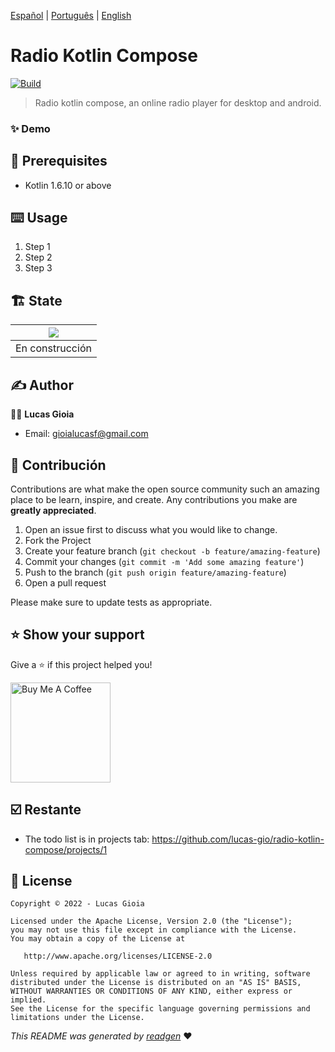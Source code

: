 <p>
  <a href="">Español</a> |
  <a href="">Português</a> |
  <a href="#">English</a> 
</p>
 

# Radio Kotlin Compose

[![Build](https://github.com/lucas-gio/radio-kotlin-compose/actions/workflows/build.yml/badge.svg)](https://github.com/lucas-gio/radio-kotlin-compose/actions/workflows/build.yml)


> Radio kotlin compose, an online radio player for desktop and android.

### ✨ Demo

## 🦿 Prerequisites

- Kotlin 1.6.10 or above

## ⌨️ Usage

1. Step 1
1. Step 2
1. Step 3


## 🏗 State

|![](https://media.giphy.com/media/jkSvCVEXWlOla/giphy.gif) |
|:--:|
| En construcción |

## ✍️ Author

🧑🏻 **Lucas Gioia**

* Email: gioialucasf@gmail.com

## 🤝 Contribución

Contributions are what make the open source community such an amazing place to be learn, inspire, and create. Any
contributions you make are **greatly appreciated**.

1. Open an issue first to discuss what you would like to change.
1. Fork the Project
1. Create your feature branch (`git checkout -b feature/amazing-feature`)
1. Commit your changes (`git commit -m 'Add some amazing feature'`)
1. Push to the branch (`git push origin feature/amazing-feature`)
1. Open a pull request

Please make sure to update tests as appropriate.

## ⭐ Show your support

Give a ⭐️ if this project helped you!

<a href="https://www.buymeacoffee.com/lucasgioia" target="_blank">
    <img src="https://cdn.buymeacoffee.com/buttons/v2/default-yellow.png" alt="Buy Me A Coffee" width="160">
</a>

## ☑️ Restante

- The todo list is in projects tab: https://github.com/lucas-gio/radio-kotlin-compose/projects/1

## 📝 License

```
Copyright © 2022 - Lucas Gioia

Licensed under the Apache License, Version 2.0 (the "License");
you may not use this file except in compliance with the License.
You may obtain a copy of the License at

   http://www.apache.org/licenses/LICENSE-2.0

Unless required by applicable law or agreed to in writing, software
distributed under the License is distributed on an "AS IS" BASIS,
WITHOUT WARRANTIES OR CONDITIONS OF ANY KIND, either express or implied.
See the License for the specific language governing permissions and
limitations under the License.
```

_This README was generated by [readgen](https://github.com/theapache64/readgen)_ ❤
